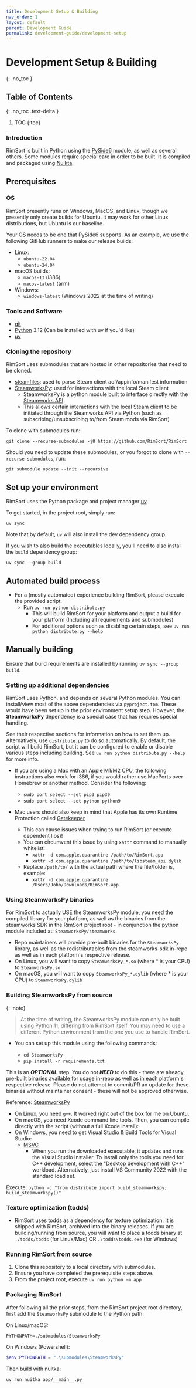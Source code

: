 ```yaml
---
title: Development Setup & Building
nav_order: 1
layout: default
parent: Development Guide
permalink: development-guide/development-setup
---
```

# Development Setup & Building
{: .no_toc }

## Table of Contents
{: .no_toc .text-delta }

1. TOC
{:toc}

### Introduction

RimSort is built in Python using the [PySide6](https://pypi.org/project/PySide6/) module, as well as several others. Some modules require special care in order to be built. It is compiled and packaged using [Nuikta](https://nuitka.net/).

## Prerequisites
### OS
RimSort presently runs on Windows, MacOS, and Linux, though we presently only create builds for Ubuntu. It may work for other Linux distributions, but Ubuntu is our baseline.

Your OS needs to be one that PySide6 supports. As an example, we use the following GitHub runners to make our release builds:
- Linux:
  - `ubuntu-22.04`
  - `ubuntu-24.04`
- macOS builds:
  - `macos-13` (i386)
  - `macos-latest` (arm)
- Windows:
  - `windows-latest` (Windows 2022 at the time of writing)

### Tools and Software 

- [git](https://git-scm.com/)
- [Python](https://python.org/) 3.12 (Can be installed with uv if you'd like)
- [uv](https://docs.astral.sh/uv/getting-started/installation/)

### Cloning the repository
RimSort uses submodules that are hosted in other repositories that need to be cloned. 
- [steamfiles](https://github.com/twstagg/steamfiles): used to parse Steam client acf/appinfo/manifest information
- [SteamworksPy](https://github.com/philippj/SteamworksPy): used for interactions with the local Steam client
  - SteamworksPy is a python module built to interface directly with the [Steamworks API](https://partner.steamgames.com/doc/api)
  - This allows certain interactions with the local Steam client to be initiated through the Steamworks API via Python (such as subscribing/unsubscribing to/from Steam mods via RimSort)

To clone with submodules run:
```shell
git clone --recurse-submodules -j8 https://github.com/RimSort/RimSort
```

Should you need to update these submodules, or you forgot to clone with `--recurse-submodules`, run:
```shell
git submodule update --init --recursive
```

## Set up your environment

RimSort uses the Python package and project manager [uv](https://docs.astral.sh/uv/).

To get started, in the project root, simply run: 
```shell
uv sync
```

Note that by default, `uv` will also install the dev dependency group.

If you wish to also build the executables locally, you'll need to also install the `build` dependency group:
```shell
uv sync --group build
```

## Automated build process
- For a (mostly automated) experience building RimSort, please execute the provided script:
  - Run `uv run python distribute.py`
    - This will build RimSort for your platform and output a build for your platform (Including all requirements and submodules)
    - For additional options such as disabling certain steps, see `uv run python distribute.py --help`

## Manually building
Ensure that build requirements are installed by running `uv sync --group build`.

### Setting up additional dependencies
 RimSort uses Python, and depends on several Python modules. You can install/view most of the above dependencies via `pyproject.tom`. These would have been set up in the prior environment setup step. However, the **SteamworksPy** dependency is a special case that has requires special handling. 

See their respective sections for information on how to set them up. Alternatively, use `distribute.py` to do so automatically. By default, the script will build RimSort, but it can be configured to enable or disable various steps including building. See `uv run python distribute.py --help` for more info.

- If you are using a Mac with an Apple M1/M2 CPU, the following instructions also work for i386, if you would rather use MacPorts over Homebrew or another method. Consider the following:
  - `sudo port select --set pip3 pip39`
  - `sudo port select --set python python9`

- Mac users should also keep in mind that Apple has its own Runtime Protection called [Gatekeeper](https://support.apple.com/guide/security/gatekeeper-and-runtime-protection-sec5599b66df/web)
  - This can cause issues when trying to run RimSort (or execute dependent libs)!
  - You can circumvent this issue by using `xattr` command to manually whitelist:
    - `xattr -d com.apple.quarantine /path/to/RimSort.app`
    - `xattr -d com.apple.quarantine /path/to/libsteam_api.dylib`
  - Replace `/path/to/` with the actual path where the file/folder is, example:
    - `xattr -d com.apple.quarantine /Users/John/Downloads/RimSort.app`

### Using SteamworksPy binaries

For RimSort to actually USE the SteamworksPy module, you need the compiled library for your platform, as well as the binaries from the steamworks SDK in the RimSort project root - in conjunction the python module included at: `SteamworksPy/steamworks`.
  - Repo maintainers will provide pre-built binaries for the `SteamworksPy` library, as well as the redistributables from the steamworks-sdk in-repo as well as in each platform's respective release.
  - On Linux, you will want to copy `SteamworksPy_*.so` (where \* is your CPU) to `SteamworksPy.so`
  - On macOS, you will want to copy `SteamworksPy_*.dylib` (where \* is your CPU) to `SteamworksPy.dylib`

### Building SteamworksPy from source

{: .note}
> At the time of writing, the SteamworksPy module can only be built using Python 11, differing from RimSort itself. You may need to use a different Python environment from the one you use to handle RimSort.

- You can set up this module using the following commands:

  - `cd SteamworksPy`
  - `pip install -r requirements.txt`

This is an _**OPTIONAL**_ step. You do not _**NEED**_ to do this - there are already pre-built binaries available for usage in-repo as well as in each platform's respective release. Please do not attempt to commit/PR an update for these binaries without maintainer consent - these will not be approved otherwise.

Reference: [SteamworksPy](https://philippj.github.io/SteamworksPy/)

- On Linux, you need `g++`. It worked right out of the box for me on Ubuntu.
- On macOS, you need Xcode command line tools. Then, you can compile directly with the script (without a full Xcode install):
- On Windows, you need to get Visual Studio & Build Tools for Visual Studio:
  - [MSVC](https://visualstudio.microsoft.com/downloads/#build-tools-for-visual-studio-2022)
    - When you run the downloaded executable, it updates and runs the Visual Studio Installer. To install only the tools you need for C++ development, select the "Desktop development with C++" workload. Alternatively, just install VS Community 2022 with the standard load set.

Execute: `python -c "from distribute import build_steamworkspy; build_steamworkspy()"`

### Texture optimization (todds)

- RimSort uses [todds](https://github.com/joseasoler/todds) as a dependency for texture optimization. It is shipped with RimSort, archived into the binary releases. If you are building/running from source, you will want to place a todds binary at `./todds/todds` (for Linux/Mac) OR `.\todds\todds.exe` (for Windows)

### Running RimSort from source

1. Clone this repository to a local directory with submodules.
2. Ensure you have completed the prerequisite steps above.
3. From the project root, execute `uv run python -m app`

### Packaging RimSort

After following all the prior steps, from the RimSort project root directory, first add the `SteamworksPy` submodule to the Python path:

On Linux/macOS:
```shell
PYTHONPATH=./submodules/SteamworksPy
```

On Windows (Powershell):
```powershell
$env:PYTHONPATH = ".\submodules\SteamworksPy"
```

Then build with nuitka:
```shell
uv run nuitka app/__main__.py
```
